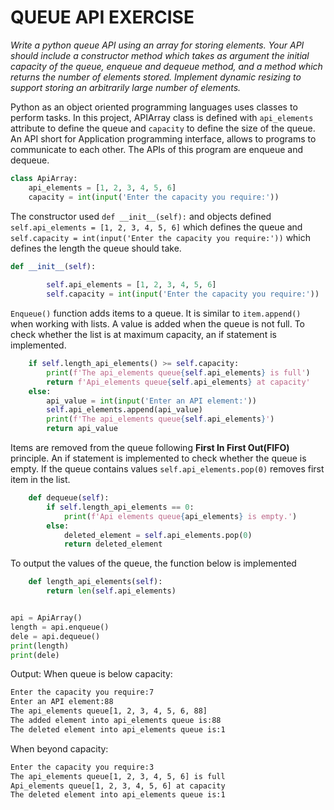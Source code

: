 # QUEUE API EXERCISE

 *Write a python queue API using an array for storing elements. Your API should include a constructor method which takes as argument the initial capacity of the queue, enqueue and dequeue method, and a method which returns the number of elements stored. Implement dynamic resizing to support storing an arbitrarily large number of elements.*

Python as an object oriented programming languages uses classes to perform tasks.
In this project,  APIArray class is defined with `api_elements` attribute to define the queue and `capacity` to define the size of the queue. An API short for Application programming interface, allows to programs to communicate to each other. The APIs of this program are enqueue and dequeue.

```python
class ApiArray:
    api_elements = [1, 2, 3, 4, 5, 6]
    capacity = int(input('Enter the capacity you require:'))
```

The constructor used `def __init__(self):` and objects defined `self.api_elements = [1, 2, 3, 4, 5, 6]` which defines the queue and `self.capacity = int(input('Enter the capacity you require:'))` which defines the length the queue should take.

```python
def __init__(self):
        
        self.api_elements = [1, 2, 3, 4, 5, 6]
        self.capacity = int(input('Enter the capacity you require:'))
```

`Enqueue()` function  adds items to a queue. It is similar to `item.append()` when working with lists. A value is added when the queue is not full. To check whether the list is at maximum capacity, an if statement is implemented.

```python
    if self.length_api_elements() >= self.capacity:
        print(f'The api_elements queue{self.api_elements} is full')
        return f'Api_elements queue{self.api_elements} at capacity'
    else:
        api_value = int(input('Enter an API element:'))
        self.api_elements.append(api_value)
        print(f'The api_elements queue{self.api_elements}')
        return api_value
```

Items are removed from the queue following **First In First Out(FIFO)** principle. An if statement is implemented to check whether the queue is empty. If the queue contains values `self.api_elements.pop(0)` removes first item in the list.

```python
    def dequeue(self):
        if self.length_api_elements == 0:
            print(f'Api elements queue{api_elements} is empty.')
        else:
            deleted_element = self.api_elements.pop(0)
            return deleted_element
```

To output the values of the queue, the function below is implemented

```python
    def length_api_elements(self):
        return len(self.api_elements)


api = ApiArray()
length = api.enqueue()
dele = api.dequeue()
print(length)
print(dele)
```

Output:
When queue is below capacity:

```sh
Enter the capacity you require:7
Enter an API element:88
The api_elements queue[1, 2, 3, 4, 5, 6, 88]    
The added element into api_elements queue is:88 
The deleted element into api_elements queue is:1
```

When beyond capacity:

```sh
Enter the capacity you require:3
The api_elements queue[1, 2, 3, 4, 5, 6] is full
Api_elements queue[1, 2, 3, 4, 5, 6] at capacity
The deleted element into api_elements queue is:1
```
